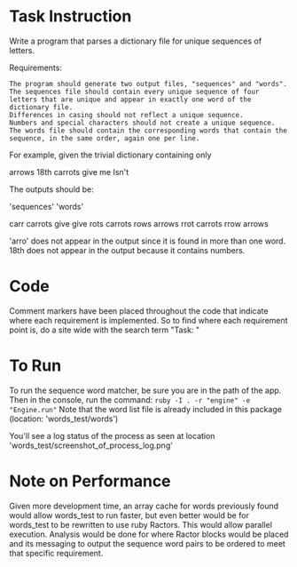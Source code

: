 # Task Instruction

Write a program that parses a dictionary file for unique sequences of letters.

Requirements:

    The program should generate two output files, "sequences" and "words".
    The sequences file should contain every unique sequence of four letters that are unique and appear in exactly one word of the dictionary file.
    Differences in casing should not reflect a unique sequence.
    Numbers and special characters should not create a unique sequence.
    The words file should contain the corresponding words that contain the sequence, in the same order, again one per line.

For example, given the trivial dictionary containing only

arrows
18th
carrots
give
me
Isn't

The outputs should be:

'sequences'             'words'

carr                    carrots
give                    give
rots                    carrots
rows                    arrows
rrot                    carrots
rrow                    arrows

'arro' does not appear in the output since it is found in more than one word. 18th does not appear in the output because it contains numbers.

# Code

Comment markers have been placed throughout the code that indicate where each requirement is implemented. 
So to find where each requirement point is, do a site wide with the search term "Task: "

# To Run

To run the sequence word matcher, be sure you are in the path of the app.
Then in the console, run the command:
    ```
   ruby -I . -r "engine" -e "Engine.run"
    ```
Note that the word list file is already included in this package (location: 'words_test/words')

You'll see a log status of the process as seen at location 'words_test/screenshot_of_process_log.png'

# Note on Performance

Given more development time, an array cache for words previously found would allow words_test to run faster, 
but even better would be for words_test to be rewritten to use ruby Ractors. This would allow parallel execution. 
Analysis would be done for where Ractor blocks would be placed and its messaging to output the 
sequence word pairs to be ordered to meet that specific requirement.


